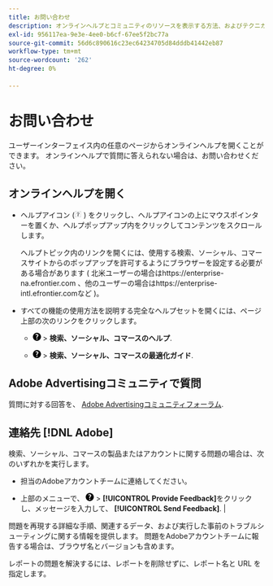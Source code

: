 ```yaml
---
title: お問い合わせ
description: オンラインヘルプとコミュニティのリソースを表示する方法、およびテクニカルサポートを受ける方法について説明します。
exl-id: 956117ea-9e3e-4ee0-b6cf-67ee5f2bc77a
source-git-commit: 56d6c890616c23ec64234705d84dddb41442eb87
workflow-type: tm+mt
source-wordcount: '262'
ht-degree: 0%

---
```


# お問い合わせ

ユーザーインターフェイス内の任意のページからオンラインヘルプを開くことができます。 オンラインヘルプで質問に答えられない場合は、お問い合わせください。

## オンラインヘルプを開く

* ヘルプアイコン (![ヘルプアイコン](/help/search-social-commerce/assets/help-field.png "ヘルプアイコン") ) をクリックし、ヘルプアイコンの上にマウスポインターを置くか、ヘルプポップアップ内をクリックしてコンテンツをスクロールします。

  ヘルプトピック内のリンクを開くには、使用する検索、ソーシャル、コマースサイトからのポップアップを許可するようにブラウザーを設定する必要がある場合があります ( 北米ユーザーの場合はhttps://enterprise-na.efrontier.com 、他のユーザーの場合はhttps://enterprise-intl.efrontier.comなど )。

* すべての機能の使用方法を説明する完全なヘルプセットを開くには、ページ上部の次のリンクをクリックします。

   * ![ヘルプ](/help/search-social-commerce/assets/help-main-menu.png "ヘルプ") > **検索、ソーシャル、コマースのヘルプ**.

   * ![ヘルプ](/help/search-social-commerce/assets/help-main-menu.png "ヘルプ") > **検索、ソーシャル、コマースの最適化ガイド**.

## Adobe Advertisingコミュニティで質問

質問に対する回答を、 [Adobe Advertisingコミュニティフォーラム](https://experienceleaguecommunities.adobe.com/t5/adobe-advertising-cloud/ct-p/adobe-advertising-cloud-community).

## 連絡先 [!DNL Adobe]

検索、ソーシャル、コマースの製品またはアカウントに関する問題の場合は、次のいずれかを実行します。

* 担当のAdobeアカウントチームに連絡してください。

* 上部のメニューで、 ![ヘルプ](/help/search-social-commerce/assets/help-main-menu.png "ヘルプ") > **[!UICONTROL Provide Feedback]**&#x200B;をクリックし、メッセージを入力して、 **[!UICONTROL Send Feedback]**. |

問題を再現する詳細な手順、関連するデータ、および実行した事前のトラブルシューティングに関する情報を提供します。 問題をAdobeアカウントチームに報告する場合は、ブラウザ名とバージョンも含めます。

レポートの問題を解決するには、レポートを削除せずに、レポート名と URL を指定します。
